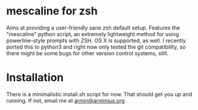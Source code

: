mescaline for zsh
=====================================================

Aims at providing a user-friendly sane zsh default setup.
Features the "mescaline" python script, an extremely
lightweight method for using powerline-style prompts
with ZSH. OS X is supported, as well. I recently ported
this to python3 and right now only tested the git
compatibility, so there might be some bugs for other
version control systems, still.

Installation
============
There is a minimalistic install.sh script for now.
That should get you up and running. If not, email me at <armin@arminius.org>.

